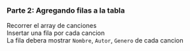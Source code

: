 ### Parte 2: Agregando filas a la tabla
Recorrer el array de canciones <br/>
Insertar una fila por cada cancion  <br/>
La fila debera mostrar `Nombre`, `Autor`, `Genero` de cada cancion  <br/>

